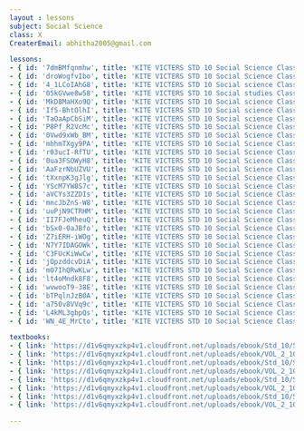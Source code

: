 ```yaml
--- 
layout : lessons 
subject: Social Science
class: X
CreaterEmail: abhitha2005@gmail.com

lessons: 
- { id: '7dmBMfqnmhw', title: 'KITE VICTERS STD 10 Social Science Class 01(First Bell-ഫസ്റ്റ് ബെല്‍)' }
- { id: 'droWogfvIbo', title: 'KITE VICTERS STD 10 Social Science Class 02 (First Bell-ഫസ്റ്റ് ബെല്‍)' }
- { id: '4_1LCoIAhG8', title: 'KITE VICTERS STD 10 Social science Class 3 (First Bell-ഫസ്റ്റ് ബെല്‍)' }
- { id: '05kGVwe8w58', title: 'KITE VICTERS STD 10 Social studies Class 4 (First Bell-ഫസ്റ്റ് ബെല്‍)' }
- { id: 'MkD8MaHXo9Q', title: 'KITE VICTERS STD 10 Social science Class 5 (First Bell-ഫസ്റ്റ് ബെല്‍)' }
- { id: 'If5-BhtOlhI', title: 'KITE VICTERS STD 10 Social science Class 6 (First Bell-ഫസ്റ്റ് ബെല്‍)' }
- { id: 'TaOaApCbSiM', title: 'KITE VICTERS STD 10 Social science Class 7 (First Bell-ഫസ്റ്റ് ബെല്‍)' }
- { id: 'P8Pf_R2VcMc', title: 'KITE VICTERS STD 10 Social Science Class 8 (First Bell-ഫസ്റ്റ് ബെല്‍)' }
- { id: '0Vwd9xWb_BM', title: 'KITE VICTERS STD 10 Social Science Class 9 (First Bell-ഫസ്റ്റ് ബെല്‍)' }
- { id: 'mhhmTXgy9PA', title: 'KITE VICTERS STD 10 Social Science Class 10 (First Bell-ഫസ്റ്റ് ബെല്‍)' }
- { id: 'r03ucI-RfTU', title: 'KITE VICTERS STD 10 Social Science Class 11 (First Bell-ഫസ്റ്റ് ബെല്‍)' }
- { id: '0ua3FSOWyH8', title: 'KITE VICTERS STD 10 Social Science Class 12 (First Bell-ഫസ്റ്റ് ബെല്‍)' }
- { id: 'AaFzrNbUZVU', title: 'KITE VICTERS STD 10 Social Science Class 13 (First Bell-ഫസ്റ്റ് ബെല്‍)' }
- { id: 'tXxnpK3gJlg', title: 'KITE VICTERS STD 10 Social Science Class 14 (First Bell-ഫസ്റ്റ് ബെല്‍)' }
- { id: 'YScM7YW8S7c', title: 'KITE VICTERS STD 10 Social Science Class 15 (First Bell-ഫസ്റ്റ് ബെല്‍)' }
- { id: 'aVCYs3ZZDIs', title: 'KITE VICTERS STD 10 Social Science Class 16 (First Bell-ഫസ്റ്റ് ബെല്‍)' }
- { id: 'mncJbZnS-W8', title: 'KITE VICTERS STD 10 Social Science Class 17 (First Bell-ഫസ്റ്റ് ബെല്‍)' }
- { id: 'uuPjN9CTRHM', title: 'KITE VICTERS STD 10 Social Science Class 18 (First Bell-ഫസ്റ്റ് ബെല്‍)' }
- { id: 'II7FJeMheuQ', title: 'KITE VICTERS STD 10 Social Science Class 19 (First Bell-ഫസ്റ്റ് ബെല്‍)' }
- { id: 'bSx0-0aJBfo', title: 'KITE VICTERS STD 10 Social Science Class 20 (First Bell-ഫസ്റ്റ് ബെല്‍)' }
- { id: 'Z7iERH-iWOg', title: 'KITE VICTERS STD 10 Social Science Class 21(First Bell-ഫസ്റ്റ് ബെല്‍)' }
- { id: 'N7Y7IDAGOWk', title: 'KITE VICTERS STD 10 Social Science Class 22 (First Bell-ഫസ്റ്റ് ബെല്‍)' }
- { id: 'C3FUcKiWwCw', title: 'KITE VICTERS STD 10 Social Science Class 23 (First Bell-ഫസ്റ്റ് ബെല്‍)' }
- { id: 'jOpzddcvDiA', title: 'KITE VICTERS STD 10 Social Science Class 24 (First Bell-ഫസ്റ്റ് ബെല്‍)' }
- { id: 'mO7IhQRwKLw', title: 'KITE VICTERS STD 10 Social Science Class 25 (First Bell-ഫസ്റ്റ് ബെല്‍)' }
- { id: 'lt4oMndk8F8', title: 'KITE VICTERS STD 10 Social Science Class 26 (First Bell-ഫസ്റ്റ് ബെല്‍)' }
- { id: 'wvwooT9-38E', title: 'KITE VICTERS STD 10 Social Science Class 27 (First Bell-ഫസ്റ്റ് ബെല്‍)' }
- { id: 'bTPqlnJzB0A', title: 'KITE VICTERS STD 10 Social Science Class 28 (First Bell-ഫസ്റ്റ് ബെല്‍)' }
- { id: 'a750v8VVq9c', title: 'KITE VICTERS STD 10 Social Science Class 29 (First Bell-ഫസ്റ്റ് ബെല്‍)' }
- { id: 'L4kML3gbpQs', title: 'KITE VICTERS STD 10 Social Science Class 30 (First Bell-ഫസ്റ്റ് ബെല്‍)' }
- { id: 'WN_4E_MrCto', title: 'KITE VICTERS STD 10 Social Science Class 31 (First Bell-ഫസ്റ്റ് ബെല്‍)' }

textbooks:
- { link: 'https://d1v6qmyxzkp4v1.cloudfront.net/uploads/ebook/Std_10/SocialScience1_Eng_1/SocialScience1_Eng_1.pdf', title: 'SocialScience 1 Part -1' , medium: 'English' }
- { link: 'https://d1v6qmyxzkp4v1.cloudfront.net/uploads/ebook/VOL_2_10/SS1_English_2/SS1_English_2.pdf', title: 'SocialScience 1 Part -2' , medium: 'English' }
- { link: 'https://d1v6qmyxzkp4v1.cloudfront.net/uploads/ebook/Std_10/SocialScience2_Eng_1/SocialScience2_Eng_1.pdf', title: 'SocialScience 2 Part -1' , medium: 'English' }
- { link: 'https://d1v6qmyxzkp4v1.cloudfront.net/uploads/ebook/VOL_2_10/SS2_English_2/SS2_English_2.pdf', title: 'SocialScience 2 Part -2' , medium: 'English' }
- { link: 'https://d1v6qmyxzkp4v1.cloudfront.net/uploads/ebook/Std_10/SocialScienceI_Mal_1/SocialScienceI_Mal_1.pdf', title: 'SocialScience 1 Part -1' , medium: 'Malayalam' }
- { link: 'https://d1v6qmyxzkp4v1.cloudfront.net/uploads/ebook/VOL_2_10/SS1_Malayalam_2/SS1_Malayalam_2.pdf', title: 'SocialScience 1 Part -2' , medium: 'Malayalam' }
- { link: 'https://d1v6qmyxzkp4v1.cloudfront.net/uploads/ebook/Std_10/SocialScience2_Mal_1/SocialScience2_Mal_1.pdf', title: 'SocialScience 2 Part -1' , medium: 'Malayalam' }
- { link: 'https://d1v6qmyxzkp4v1.cloudfront.net/uploads/ebook/VOL_2_10/SS2_Malayalam_2/SS2_Malayalam_2.pdf', title: 'SocialScience 2 Part -2' , medium: 'Malayalam' }

---
```

